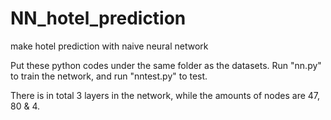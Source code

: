 # NN_hotel_prediction
make hotel prediction with naive neural network

Put these python codes under the same folder as the datasets.
Run "nn.py" to train the network, and run "nntest.py" to test.

There is in total 3 layers in the network, while the amounts of nodes are 47, 80 & 4.
